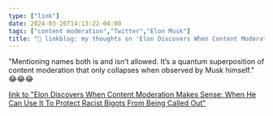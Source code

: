```yaml
---
type: ["link"]
date: 2024-03-26T14:13:22-04:00
tags: ["content moderation","Twitter","Elon Musk"]
title: "🔗 linkblog: my thoughts on 'Elon Discovers When Content Moderation Makes Sense: When He Can Use It To Protect Racist Bigots From Being Called Out'"
---
```

"Mentioning names both is and isn’t allowed. It’s a quantum superposition of content moderation that only collapses when observed by Musk himself." 😂😂😂

[link to "Elon Discovers When Content Moderation Makes Sense: When He Can Use It To Protect Racist Bigots From Being Called Out"](https://www.techdirt.com/2024/03/26/elon-discovers-when-content-moderation-makes-sense-when-he-can-use-it-to-protect-racist-bigots-from-being-called-out/)
